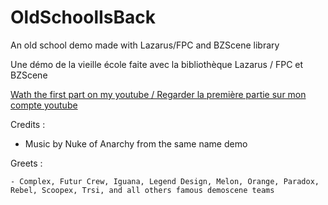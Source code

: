 # OldSchoolIsBack
An old school demo made with Lazarus/FPC and BZScene library

Une démo de la vieille école faite avec la bibliothèque Lazarus / FPC et BZScene


[Wath the first part on my youtube / Regarder la première partie sur mon compte youtube](www.youtube.com/watch?v=E_LL4nG775)


Credits :
  - Music by Nuke of Anarchy from the same name demo
  
Greets :

    - Complex, Futur Crew, Iguana, Legend Design, Melon, Orange, Paradox, Rebel, Scoopex, Trsi, and all others famous demoscene teams
